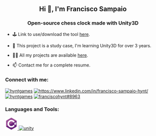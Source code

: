 <h2 align="center">Hi 👋, I'm Francisco Sampaio</h2>
<h3 align="center">Open-source chess clock made with Unity3D</h3>

- 🕹️ Link to use/download the tool [here](https://franciscohynt.itch.io/regular-chess-clock).

- 💬 This project is a study case, I'm learning Unity3D for over 3 years.

- 👨‍💻 All my projects are available [here](https://lnk.bio/ixFT).

- 📫 Contact me for a complete resume.

<h3 align="left">Connect with me:</h3>
<p align="left">
<a href="https://twitter.com/hyntgames" target="blank"><img align="center" src="https://raw.githubusercontent.com/rahuldkjain/github-profile-readme-generator/master/src/images/icons/Social/twitter.svg" alt="hyntgames" height="30" width="40" /></a>
<a href="https://linkedin.com/in/https://www.linkedin.com/in/francisco-sampaio-hynt/" target="blank"><img align="center" src="https://raw.githubusercontent.com/rahuldkjain/github-profile-readme-generator/master/src/images/icons/Social/linked-in-alt.svg" alt="https://www.linkedin.com/in/francisco-sampaio-hynt/" height="30" width="40" /></a>
<a href="https://instagram.com/hyntgames" target="blank"><img align="center" src="https://raw.githubusercontent.com/rahuldkjain/github-profile-readme-generator/master/src/images/icons/Social/instagram.svg" alt="hyntgames" height="30" width="40" /></a>
<a href="https://discord.gg/franciscohynt#8963" target="blank"><img align="center" src="https://raw.githubusercontent.com/rahuldkjain/github-profile-readme-generator/master/src/images/icons/Social/discord.svg" alt="franciscohynt#8963" height="30" width="40" /></a>
</p>

<h3 align="left">Languages and Tools:</h3>
<p align="left"> <a href="https://www.w3schools.com/cs/" target="_blank" rel="noreferrer"> <img src="https://raw.githubusercontent.com/devicons/devicon/master/icons/csharp/csharp-original.svg" alt="csharp" width="40" height="40"/> </a> <a href="https://unity.com/" target="_blank" rel="noreferrer"> <img src="https://www.vectorlogo.zone/logos/unity3d/unity3d-icon.svg" alt="unity" width="40" height="40"/> </a> </p>
